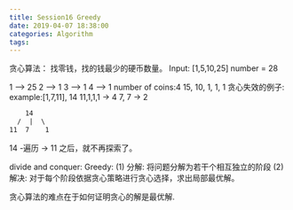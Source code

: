 ```yaml
---
title: Session16 Greedy
date: 2019-04-07 18:38:00
categories: Algorithm 
tags:
---
```


贪心算法：
找零钱，找的钱最少的硬币数量。
Input: [1,5,10,25] number = 28

1 --> 25
2 --> 1
3 --> 1
4 --> 1
number of coins:4
15, 10, 1, 1, 1
贪心失效的例子:
example:[1,7,11], 14
11,1,1,1 -> 4
7, 7 -> 2

```txt
    14
  /  |  \
11  7    1
```

14 -遍历 -> 11 之后，就不再探索了。

divide and conquer:
Greedy: (1) 分解: 将问题分解为若干个相互独立的阶段
        (2) 解决: 对于每个阶段依据贪心策略进行贪心选择，求出局部最优解。


贪心算法的难点在于如何证明贪心的解是最优解.








